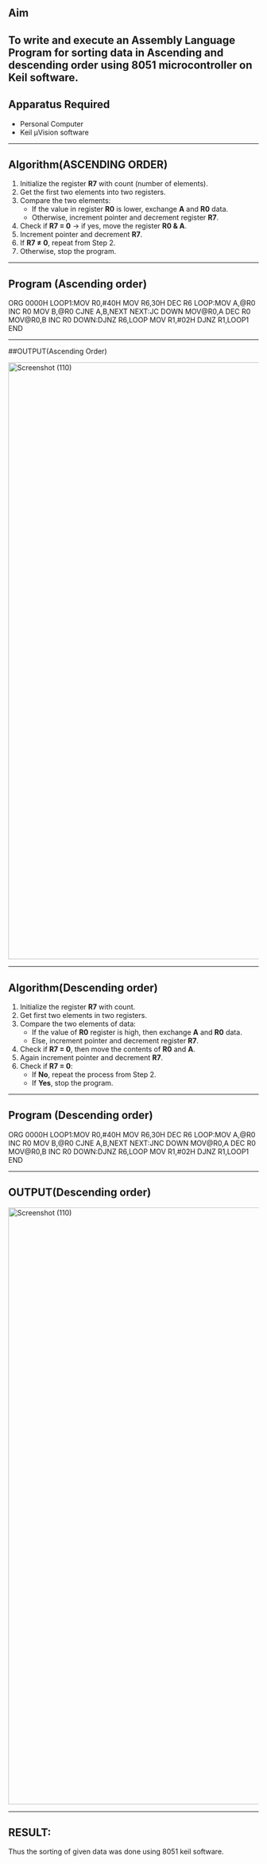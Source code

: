 ## Aim
To write and execute an Assembly Language Program for sorting data in Ascending and  descending order using 8051 microcontroller on Keil software.
---

## Apparatus Required
- Personal Computer  
- Keil µVision software  
---

## Algorithm(ASCENDING ORDER)
1. Initialize the register **R7** with count (number of elements).  
2. Get the first two elements into two registers.  
3. Compare the two elements:  
   - If the value in register **R0** is lower, exchange **A** and **R0** data.  
   - Otherwise, increment pointer and decrement register **R7**.  
4. Check if **R7 = 0** → if yes, move the register **R0 & A**.  
5. Increment pointer and decrement **R7**.  
6. If **R7 ≠ 0**, repeat from Step 2.  
7. Otherwise, stop the program.  
---

## Program (Ascending order)

ORG 0000H
LOOP1:MOV R0,#40H
MOV R6,30H
DEC R6
LOOP:MOV A,@R0
INC R0
MOV B,@R0
CJNE A,B,NEXT
NEXT:JC DOWN
MOV@R0,A
DEC R0
MOV@R0,B
INC R0
DOWN:DJNZ R6,LOOP
MOV R1,#02H
DJNZ R1,LOOP1
END

---

##OUTPUT(Ascending Order)

<img width="1920" height="1200" alt="Screenshot (110)" src="https://github.com/user-attachments/assets/493cb3be-eea8-4864-a97a-a84cb7ea852f" />

---

## Algorithm(Descending order)
1. Initialize the register **R7** with count.  
2. Get first two elements in two registers.  
3. Compare the two elements of data:  
   - If the value of **R0** register is high, then exchange **A** and **R0** data.  
   - Else, increment pointer and decrement register **R7**.  
4. Check if **R7 = 0**, then move the contents of **R0** and **A**.  
5. Again increment pointer and decrement **R7**.  
6. Check if **R7 = 0**:  
   - If **No**, repeat the process from Step 2.  
   - If **Yes**, stop the program.  
---
## Program (Descending order)

ORG 0000H
LOOP1:MOV R0,#40H
MOV R6,30H
DEC R6
LOOP:MOV A,@R0
INC R0
MOV B,@R0
CJNE A,B,NEXT
NEXT:JNC DOWN
MOV@R0,A
DEC R0
MOV@R0,B
INC R0
DOWN:DJNZ R6,LOOP
MOV R1,#02H
DJNZ R1,LOOP1
END

---

## OUTPUT(Descending order)

<img width="1920" height="1200" alt="Screenshot (110)" src="https://github.com/user-attachments/assets/bcb9eacc-2b74-420b-8ade-65856554747d" />



---
## RESULT:
Thus the sorting of given data was done using 8051 keil software.


```
